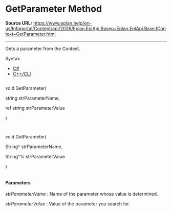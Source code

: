 # GetParameter Method

**Source URL:** https://www.eplan.help/en-us/Infoportal/Content/api/2026/Eplan.EplApi.Baseu~Eplan.EplApi.Base.IContext~GetParameter.html

---

Gets a parameter from the Context.

Syntax

- [C#](#i-syntax-CS)
- [C++/CLI](#i-syntax-CPP2005)

```
```
void GetParameter( 

   string strParameterName,

   ref string strParameterValue

)
```
```

```
```
void GetParameter( 

   String^ strParameterName,

   String^% strParameterValue

)
```
```

#### Parameters

*strParameterName*
:   Name of the parameter whose value is determined.

*strParameterValue*
:   Value of the parameter you search for.
